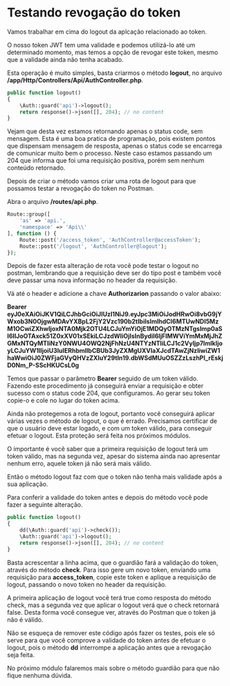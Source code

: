# Testando revogação do token

Vamos trabalhar em cima do logout da aplcação relacionado ao token.

O nosso token JWT tem uma validade e podemos utilizá-lo até um determinado momento, mas temos a opção de revogar este token, mesmo que a validade ainda não tenha acabado.

Esta operação é muito simples, basta criarmos o método **logout**, no arquivo **/app/Http/Controllers/Api/AuthController.php**.

```php
public function logout()
{
    \Auth::guard('api')->logout();
    return response()->json([], 204); // no content
}
```

Vejam que desta vez estamos retornando apenas o status code, sem mensagem. Esta é uma boa pratica de programação, pois existem pontos que dispensam mensagem de resposta, apenas o status code se encarrega de comunicar muito bem o processo. Neste caso estamos passando um 204 que informa que foi uma requisição positiva, porém sem nenhum conteúdo retornado.

Depois de criar o método vamos criar uma rota de logout para que possamos testar a revogação do token no Postman.

Abra o arquivo **/routes/api.php**.

```php
Route::group([
    'as' => 'api.',
    'namespace' => 'Api\\'
], function () {
    Route::post('/access_token', 'AuthController@accessToken');
    Route::post('/logout', 'AuthController@logout');
});
```

Depois de fazer esta alteração de rota você pode testar o logout no postman, lembrando que a requisição deve ser do tipo post e também você deve passar uma nova informação no header da requisição.

Vá até o header e adicione a chave **Authorizarion** passando o valor abaixo:

**Bearer eyJ0eXAiOiJKV1QiLCJhbGciOiJIUzI1NiJ9.eyJpc3MiOiJodHRwOi8vbG9jYWxob3N0OjgwMDAvYXBpL2FjY2Vzc190b2tlbiIsImlhdCI6MTUwNDI5MzM1OCwiZXhwIjoxNTA0Mjk2OTU4LCJuYmYiOjE1MDQyOTMzNTgsImp0aSI6IlJoOTAxck51Z0xXV01xSEkiLCJzdWIiOjIsInBydiI6IjFlMWViYmMxMjJhZGMxNTQyMTliNzY0NWU4OWQ2NjFhNzU4NTYzNTIiLCJ1c2VyIjp7ImlkIjoyLCJuYW1lIjoiU3IuIERhbmllbCBUb3JyZXMgUXVlaXJcdTAwZjNzIiwiZW1haWwiOiJ0ZWFjaGVyQHVzZXIuY29tIn19.dbWSdMUuOSZZzLszhPI_rEskjD0Nm_P-SScHKUCsL0g**

Temos que passar o parâmetro **Bearer** seguido de um token válido. Fazendo este procedimento já conseguirá enviar a requisição e obter sucesso com o status code 204, que configuramos. Ao gerar seu token copie-o e cole no lugar do token acima.

Ainda não protegemos a rota de logout, portanto você conseguirá aplicar várias vezes o método de logout, o que é errado. Precisamos certificar de que o usuário deve estar logado, e com um token válido, para conseguir efetuar o logout. Esta proteção será feita nos próximos módulos.

O importante é você saber que a primeira requisição de logout terá um token válido, mas na segunda vez, apesar do sistema ainda nao apresentar nenhum erro, aquele token já não será mais válido.

Então o método logout faz com que o token não tenha mais validade após a sua aplicação.

Para conferir a validade do token antes e depois do método você pode fazer a seguinte alteração.

```php
public function logout()
{
    dd(\Auth::guard('api')->check());
    \Auth::guard('api')->logout();
    return response()->json([], 204); // no content
}
```

Basta acrescentar a linha acima, que o guardião fará a validação do token, através do método **check**. Para isso gere um novo token, enviando uma requisição para **access_token**, copie este token e aplique a requisição de logout, passando o novo token no header da requisição.

A primeira aplicação de logout você terá true como resposta do método check, mas a segunda vez que aplicar o logout verá que o check retornará false. Desta forma você consegue ver, através do Postman que o token já não é válido.

Não se esqueça de remover este código após fazer os testes, pois ele só serve para que você comprove a validade do token antes de efetuar o logout, pois o método **dd** interrompe a aplicação antes que a revogação seja feita.

No próximo módulo falaremos mais sobre o método guardião para que não fique nenhuma dúvida.